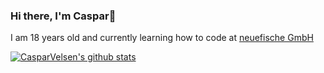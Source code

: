 ### Hi there, I'm Caspar👋

I am 18 years old and currently learning how to code at [neuefische GmbH](https://www.neuefische.de)

[![CasparVelsen's github stats](https://github-readme-stats.vercel.app/api?username=CasparVelsen)](https://github.com/anuraghazra/github-readme-stats)


<!--
**CasparVelsen/CasparVelsen** is a ✨ _special_ ✨ repository because its `README.md` (this file) appears on your GitHub profile.

Here are some ideas to get you started:

- 🔭 I’m currently working on ...
- 🌱 I’m currently learning ...
- 👯 I’m looking to collaborate on ...
- 🤔 I’m looking for help with ...
- 💬 Ask me about ...
- 📫 How to reach me: ...
- 😄 Pronouns: ...
- ⚡ Fun fact: ...
-->
